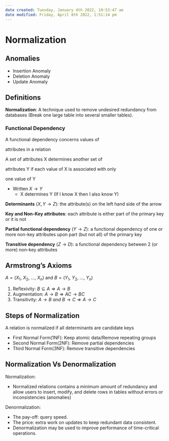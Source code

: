 ```yaml
---
date created: Tuesday, January 4th 2022, 10:53:47 am
date modified: Friday, April 8th 2022, 1:51:14 pm
---
```


# Normalization

## Anomalies

- Insertion Anomaly
- Deletion Anomaly
- Update Anomaly

## Definitions

**Normalization**: A technique used to remove undesired redundancy from databases (Break one large table into several smaller tables).

### Functional Dependency

A functional dependency concerns values of

attributes in a relation

A set of attributes X determines another set of

attributes Y if each value of X is associated with only

one value of Y

- Written $X \rightarrow Y$
    - X determines Y (If I know X then I also know Y)

**Determinants** ($X, Y \rightarrow Z$): the attribute(s) on the left hand side of the arrow

**Key and Non-Key attributes**: each attribute is either part of the primary key or it is not

**Partial functional dependency** ($Y \rightarrow Z$): a functional dependency of one or more non-key attributes upon part (but not all) of the primary key

**Transitive dependency** ($Z \rightarrow D$): a functional dependency between 2 (or more) non-key attributes

## Armstrong’s Axioms

$A = (X_1,\ X_2,\ …,\ X_n)$ and $B = (Y_1,\ Y_2,\ …,\ Y_n)$

1. Reflexivity: $B \subseteq A \Rightarrow A \rightarrow B$
2. Augmentation: $A \rightarrow B \Rightarrow AC \rightarrow BC$
3. Transitivity: $A \rightarrow B\ and\ B \rightarrow C \Rightarrow A \rightarrow C$

## Steps of Normalization

A relation is normalized if all determinants are candidate keys

- First Normal Form(1NF): Keep atomic data/Remove repeating groups
- Second Normal Form(2NF): Remove partial dependencies
- Third Normal Form(3NF): Remove transitive dependencies

## Normalization Vs Denormalization

Normalization:

- Normalized relations contains a minimum amount of redundancy and allow users to insert, modify, and delete rows in tables without errors or inconsistencies (anomalies)

Denormalization:

- The pay-off: query speed.
- The price: extra work on updates to keep redundant data consistent.
- Denormalization may be used to improve performance of time-critical operations.
